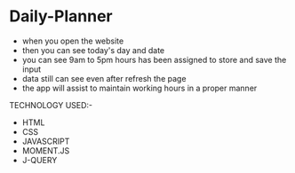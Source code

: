 # Daily-Planner

- when you open the website
- then you can see today's day and date
- you can see 9am to 5pm hours has been assigned to store and save the input
- data still can see even after refresh the page
- the app will assist to maintain working hours in a proper manner

TECHNOLOGY USED:-
- HTML
- CSS
- JAVASCRIPT
- MOMENT.JS
- J-QUERY
